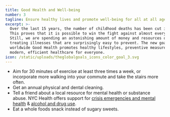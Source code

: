 ```yaml
---
title: Good Health and Well-being
number: 3
tagline: Ensure healthy lives and promote well-being for all at all ages.
excerpt: >-
  Over the last 15 years, the number of childhood deaths has been cut in half.
  This proves that it is possible to win the fight against almost every disease.
  Still, we are spending an astonishing amount of money and resources on
  treating illnesses that are surprisingly easy to prevent. The new goal for
  worldwide Good Health promotes healthy lifestyles, preventive measures and
  modern, efficient healthcare for everyone.
icon: /static/uploads/theglobalgoals_icons_color_goal_3.svg
---
```

* Aim for 30 minutes of exercise at least three times a week, or incorporate more walking into your commute and take the stairs more often.
* Get an annual physical and dental cleaning.
* Tell a friend about a local resource for mental health or substance abuse. NYC Health offers support for [crisis emergencies and mental health](https://www1.nyc.gov/site/doh/health/health-topics/crisis-emergency-services.page) & [alcohol and drug use](https://www1.nyc.gov/site/doh/health/health-topics/alcohol-and-drug-use.page).
* Eat a whole foods snack instead of sugary sweets.
